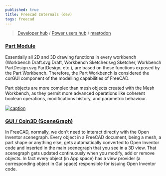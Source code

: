 ```yaml
---
published: true
title: Freecad Internals (dev)
tags: freecad
---
```

> [Developer hub](https://wiki.freecad.org/Developer_hub) / [Power users hub](https://wiki.freecad.org/Power_users_hub) / [mastodon](https://fosstodon.org/@FreeCAD)

### [Part Module](https://wiki.freecad.org/Part_Workbench)

Essentially all 2D and 3D drawing functions in every workbench (Workbench Draft.svg Draft, Workbench Sketcher.svg Sketcher, Workbench PartDesign.svg PartDesign, etc.), are based on these functions exposed by the Part Workbench. Therefore, the Part Workbench is considered the corGUI component of the modelling capabilities of FreeCAD. 

Part objects are more complex than mesh objects created with the Mesh Workbench, as they permit more advanced operations like coherent boolean operations, modifications history, and parametric behaviour. 

[![caption](https://wiki.freecad.org/images/9/9e/Part_Workbench_relationships.svg)](https://wiki.freecad.org/Part_Workbench)

### [GUI / Coin3D (SceneGraph)](https://wiki.freecad.org/Scenegraph)

In FreeCAD, normally, we don't need to interact directly with the Open Inventor scenegraph. Every object in a FreeCAD document, being a mesh, a part shape or anything else, gets automatically converted to Open Inventor code and inserted in the main scenegraph that you see in a 3D view. That scenegraph gets updated continuously when you modify, add or remove objects. In fact every object (in App space) has a view provider (a corresponding object in Gui space) responsible for issuing Open Inventor code. 